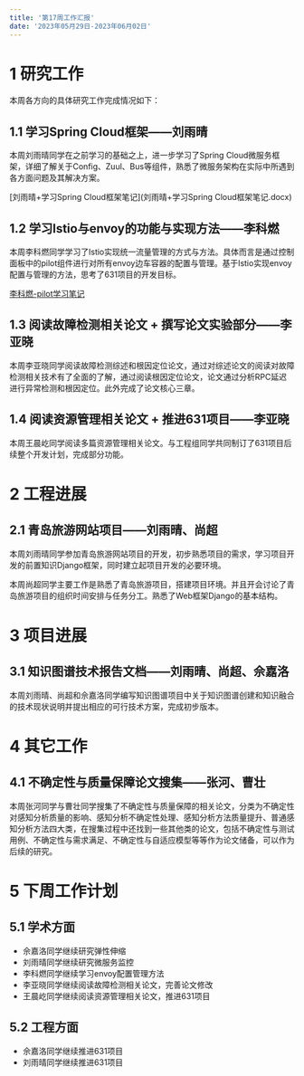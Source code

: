 ```yaml
---
title: '第17周工作汇报'
date: '2023年05月29日-2023年06月02日'
---
```


<!-- 只允许使用一级标题和二级标题 -->

# 1 研究工作

本周各方向的具体研究工作完成情况如下：

## 1.1 学习Spring Cloud框架——刘雨晴

本周刘雨晴同学在之前学习的基础之上，进一步学习了Spring Cloud微服务框架，详细了解关于Config、Zuul、Bus等组件，熟悉了微服务架构在实际中所遇到各方面问题及其解决方案。

<!-- 注意该超链接应该如何使用，不需要进行手动的编号，注意附件名不能有任何的空格 -->
[刘雨晴+学习Spring Cloud框架笔记](刘雨晴+学习Spring Cloud框架笔记.docx)

## 1.2 学习Istio与envoy的功能与实现方法——李科燃

本周李科燃同学学习了Istio实现统一流量管理的方式与方法。具体而言是通过控制面板中的pilot组件进行对所有envoy边车容器的配置与管理。基于Istio实现envoy配置与管理的方法，思考了631项目的开发目标。

[李科燃-pilot学习笔记](李科燃-pilot学习笔记.docx)

## 1.3 阅读故障检测相关论文 + 撰写论文实验部分——李亚晓

本周李亚晓同学阅读故障检测综述和根因定位论文，通过对综述论文的阅读对故障检测相关技术有了全面的了解，通过阅读根因定位论文，论文通过分析RPC延迟进行异常检测和根因定位。此外完成了论文核心三章。

## 1.4 阅读资源管理相关论文 + 推进631项目——李亚晓

本周王晨屹同学阅读多篇资源管理相关论文。与工程组同学共同制订了631项目后续整个开发计划，完成部分功能。

# 2 工程进展

## 2.1 青岛旅游网站项目——刘雨晴、尚超

本周刘雨晴同学参加青岛旅游网站项目的开发，初步熟悉项目的需求，学习项目开发的前置知识Django框架，同时建立起项目开发的必要环境。

本周尚超同学主要工作是熟悉了青岛旅游项目，搭建项目环境。并且开会讨论了青岛旅游项目的组织时间安排与任务分工。熟悉了Web框架Django的基本结构。

# 3 项目进展

## 3.1 知识图谱技术报告文档——刘雨晴、尚超、佘嘉洛

本周刘雨晴、尚超和佘嘉洛同学编写知识图谱项目中关于知识图谱创建和知识融合的技术现状说明并提出相应的可行技术方案，完成初步版本。

# 4 其它工作

## 4.1 不确定性与质量保障论文搜集——张河、曹壮

本周张河同学与曹壮同学搜集了不确定性与质量保障的相关论文，分类为不确定性对感知分析质量的影响、感知分析不确定性处理、感知分析方法质量提升、普通感知分析方法四大类，在搜集过程中还找到一些其他类的论文，包括不确定性与测试用例、不确定性与需求满足、不确定性与自适应模型等等作为论文储备，可以作为后续的研究。

# 5 下周工作计划

## 5.1 学术方面

+ 佘嘉洛同学继续研究弹性伸缩
+ 刘雨晴同学继续研究微服务监控
+ 李科燃同学继续学习envoy配置管理方法
+ 李亚晓同学继续阅读故障检测相关论文，完善论文修改
+ 王晨屹同学继续阅读资源管理相关论文，推进631项目

## 5.2 工程方面

+ 佘嘉洛同学继续推进631项目
+ 刘雨晴同学继续推进631项目
